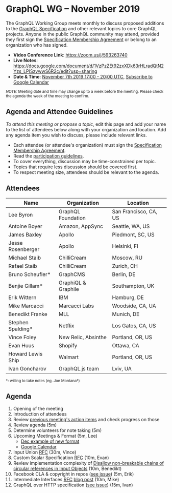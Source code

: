 # GraphQL WG – November 2019

The GraphQL Working Group meets monthly to discuss proposed additions to the
[GraphQL Specification](https://github.com/graphql/graphql-spec) and other
relevant topics to core GraphQL projects. Anyone in the public GraphQL
community may attend, provided they first sign the [Specification Membership Agreement](https://github.com/graphql/foundation) or belong to an organization who has signed.

- **Video Conference Link**: https://zoom.us/j/593263740
- **Live Notes**: https://docs.google.com/document/d/1VzPzZEt92zxXDk63rHLradQtN2Yzs_LPISzvwwS6R2c/edit?usp=sharing
- **Date & Time**: [November 7th 2019 17:00 - 20:00 UTC](https://www.timeanddate.com/worldclock/meetingdetails.html?year=2019&month=11&day=7&hour=17&min=0&sec=0&p1=224&p2=179&p3=136&p4=37&p5=239&p6=101&p7=152), [Subscribe to Google Calendar](https://calendar.google.com/calendar/embed?src=graphql.org_lc7llu5kovorb7dl1uo7c6h4ls%40group.calendar.google.com)

<small>*NOTE:* Meeting date and time may change up to a week before the meeting.
Please check the agenda the week of the meeting to confirm.</small>


## Agenda and Attendee Guidelines

*To attend this meeting or propose a topic*, edit this page and add your name
to the list of attendees below along with your organization and location. Add any agenda item you wish to discuss, please include relevant links.

- Each attendee (or attendee's organization) must sign the [Specification Membership Agreement](https://github.com/graphql/foundation).
- Read the [participation guidelines](../README.md#participation-guidelines).
- To cover everything, discussion may be time-constrained per topic.
- Topics that require less discussion should be covered first.
- To respect meeting size, attendees should be relevant to the agenda.


## Attendees

Name                 | Organization        | Location
-------------------- | ------------------  | ----------------------
Lee Byron            | GraphQL Foundation  | San Francisco, CA, US
Antoine Boyer        | Amazon, AppSync     | Seattle, WA, US
James Baxley         | Apollo              | Piedmont, SC, US
Jesse Rosenberger    | Apollo              | Helsinki, FI
Michael Staib        | ChilliCream         | Moscow, RU
Rafael Staib         | ChilliCream         | Zurich, CH
Bruno Scheufler\*    | GraphCMS            | Berlin, DE
Benjie Gillam\*      | GraphiQL & Graphile | Southampton, UK
Erik Wittern         | IBM                 | Hamburg, DE
Mike Marcacci        | Marcacci Labs       | Woodside, CA, UA
Benedikt Franke      | MLL                 | Munich, DE
Stephen Spalding\*   | Netflix             | Los Gatos, CA, US
Vince Foley          | New Relic, Absinthe | Portland, OR, US
Evan Huus            | Shopify             | Ottawa, CA
Howard Lewis Ship    | Walmart             | Portland, OR, US
Ivan Goncharov       | GraphQL.js team     | Lviv, UA

<small>\*: willing to take notes (eg. Joe Montana\*)</small>


## Agenda

1. Opening of the meeting
1. Introduction of attendees
1. Review [previous meeting's action items](../notes/2019-10-10.md#action-items) and check progress on those
1. Review agenda (5m)
1. Determine volunteers for note taking (5m)
1. Upcoming Meetings & Format (5m, Lee)
   - [Dec example of new format](https://github.com/graphql/graphql-wg/blob/master/agendas/2019-12-05.md)
   - [Google Calendar](https://calendar.google.com/calendar/embed?src=graphql.org_lc7llu5kovorb7dl1uo7c6h4ls%40group.calendar.google.com)
1. Input Union [RFC](https://github.com/graphql/graphql-spec/blob/master/rfcs/InputUnion.md) (30m, Vince)
1. Custom Scalar Specification [RFC](https://github.com/graphql/graphql-spec/issues/635) (10m, Evan)
1. Review implementation complexity of [Disallow non-breakable chains of circular references in Input Objects](https://github.com/graphql/graphql-spec/pull/445) (10m, Benedikt)
1. Facebook CLA & copyright in repos ([see issue](https://github.com/graphql/graphql-wg/issues/291)) (5m, Erik)
1. Intermediate Interfaces [RFC](https://github.com/graphql/graphql-spec/pull/373) [blog post](https://dev.to/mikemarcacci/intermediate-interfaces-generic-utility-types-in-graphql-1cap-temp-slug-8952286?preview=ed957dcce8697307abcb0da3d08ecfa5c081a7b5828fe13e556fb29b57aede6f8fd9ea76319f68520eb1d38a9c75b41a15c79e7c222b9666ade6a853) (10m, Mike)
1. GraphQL over HTTP specification ([see issue](https://github.com/graphql/graphql-wg/issues/293)) (15m, Ivan)
